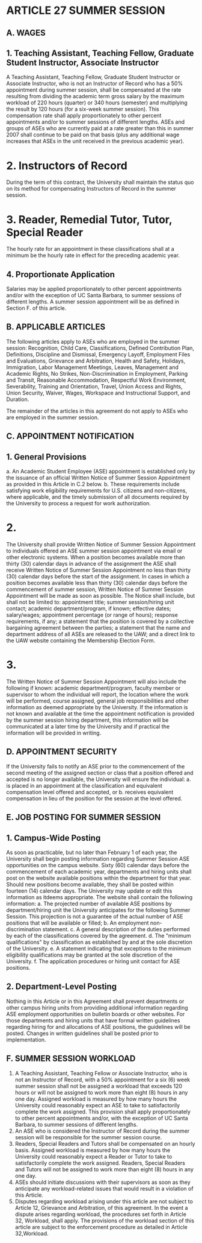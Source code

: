 # ARTICLE 27 SUMMER SESSION 

## A. WAGES

## 1. Teaching Assistant, Teaching Fellow, Graduate Student Instructor, Associate Instructor

A Teaching Assistant, Teaching Fellow, Graduate Student Instructor or Associate Instructor, who is not an Instructor of Record who has a 50% appointment during summer session, shall be compensated at the rate resulting from dividing the academic term gross salary by the maximum workload of 220 hours (quarter) or 340 hours (semester) and multiplying the result by 120 hours (for a six-week summer session). This compensation rate shall apply proportionately to other percent appointments and/or to summer sessions of different lengths. ASEs and groups of ASEs who are currently paid at a rate greater than this in summer 2007 shall continue to be paid on that basis (plus any additional wage increases that ASEs in the unit received in the previous academic year).

# 2. Instructors of Record

During the term of this contract, the University shall maintain the status quo on its method for compensating Instructors of Record in the summer session.

# 3. Reader, Remedial Tutor, Tutor, Special Reader

The hourly rate for an appointment in these classifications shall at a minimum be the hourly rate in effect for the preceding academic year.

## 4. Proportionate Application

Salaries may be applied proportionately to other percent appointments and/or with the exception of UC Santa Barbara, to summer sessions of different lengths. A summer session appointment will be as defined in Section F. of this article.

## B. APPLICABLE ARTICLES

The following articles apply to ASEs who are employed in the summer session: Recognition, Child Care, Classifications, Defined Contribution Plan, Definitions, Discipline and Dismissal, Emergency Layoff, Employment Files and Evaluations, Grievance and Arbitration, Health and Safety, Holidays, Immigration, Labor Management Meetings, Leaves, Management and Academic Rights, No Strikes, Non-Discrimination in Employment, Parking and Transit, Reasonable Accommodation, Respectful Work Environment, Severability, Training and Orientation, Travel, Union Access and Rights, Union Security, Waiver, Wages, Workspace and Instructional Support, and Duration.

The remainder of the articles in this agreement do not apply to ASEs who are employed in the summer session.

## C. APPOINTMENT NOTIFICATION

## 1. General Provisions

a. An Academic Student Employee (ASE) appointment is established only by the issuance of an official Written Notice of Summer Session Appointment as provided in this Article in C.2 below.
b. These requirements include satisfying work eligibility requirements for U.S. citizens and non-citizens, where applicable, and the timely submission of all documents required by the University to process a request for work authorization.
# 2. 
The University shall provide Written Notice of Summer Session Appointment to individuals offered an ASE summer session appointment via email or other electronic systems. When a position becomes available more than thirty (30) calendar days in advance of the assignment the ASE shall receive Written Notice of Summer Session Appointment no less than thirty (30) calendar days before the start of the assignment. In cases in which a position becomes available less than thirty (30) calendar days before the commencement of summer session, Written Notice of Summer Session Appointment will be made as soon as possible. The Notice shall include, but shall not be limited to: appointment title; summer session/hiring unit contact; academic department/program, if known; effective dates; salary/wages; appointment percentage (or range of hours); response requirements, if any; a statement that the position is covered by a collective bargaining agreement between the parties; a statement that the name and department address of all ASEs are released to the UAW; and a direct link to the UAW website containing the Membership Election Form.
# 3. 
The Written Notice of Summer Session Appointment will also include the following if known: academic department/program, faculty member or supervisor to whom the individual will report, the location where the work will be performed, course assigned, general job responsibilities and other information as deemed appropriate by the University. If the information is not known and available at the time the appointment notification is provided by the summer session hiring department, this information will be communicated at a later time by the University and if practical the information will be provided in writing.

## D. APPOINTMENT SECURITY

If the University fails to notify an ASE prior to the commencement of the second meeting of the assigned section or class that a position offered and accepted is no longer available, the University will ensure the individual:
a. is placed in an appointment at the classification and equivalent compensation level offered and accepted, or
b. receives equivalent compensation in lieu of the position for the session at the level offered.

## E. JOB POSTING FOR SUMMER SESSION

## 1. Campus-Wide Posting

As soon as practicable, but no later than February 1 of each year, the University shall begin posting information regarding Summer Session ASE opportunities on the campus website. Sixty (60) calendar days before the commencement of each academic year, departments and hiring units shall post on the website available positions within the department for that year. Should new positions become available, they shall be posted within fourteen (14) calendar days. The University may update or edit this information as itdeems appropriate. The website shall contain the following information:
a. The projected number of available ASE positions by department/hiring unit the University anticipates for the following Summer Session. This projection is not a guarantee of the actual number of ASE positions that will be available or filled;
b. An employment non-discrimination statement.
c. A general description of the duties performed by each of the classifications covered by the agreement.
d. The "minimum qualifications" by classification as established by and at the sole discretion of the University.
e. A statement indicating that exceptions to the minimum eligibility qualifications may be granted at the sole discretion of the University.
f. The application procedures or hiring unit contact for ASE positions.

## 2. Department-Level Posting

Nothing in this Article or in this Agreement shall prevent departments or other campus hiring units from providing additional information regarding ASE employment opportunities on bulletin boards or other websites. For those departments and hiring units that have formal written guidelines regarding hiring for and allocations of ASE positions, the guidelines will be posted. Changes in written guidelines shall be posted prior to implementation.

## F. SUMMER SESSION WORKLOAD

1. A Teaching Assistant, Teaching Fellow or Associate Instructor, who is not an Instructor of Record, with a 50% appointment for a six (6) week summer session shall not be assigned a workload that exceeds 120 hours or will not be assigned to work more than eight (8) hours in any one day. Assigned workload is measured by how many hours the University could reasonably expect an ASE to take to satisfactorily complete the work assigned. This provision shall apply proportionately to other percent appointments and/or, with the exception of UC Santa Barbara, to summer sessions of different lengths.
2. An ASE who is considered the Instructor of Record during the summer session will be responsible for the summer session course.
3. Readers, Special Readers and Tutors shall be compensated on an hourly basis. Assigned workload is measured by how many hours the University could reasonably expect a Reader or Tutor to take to satisfactorily complete the work assigned. Readers, Special Readers and Tutors will not be assigned to work more than eight (8) hours in any one day.
4. ASEs should initiate discussions with their supervisors as soon as they anticipate any workload-related issues that would result in a violation of this Article.
5. Disputes regarding workload arising under this article are not subject to Article 12, Grievance and Arbitration, of this agreement. In the event a dispute arises regarding workload, the procedures set forth in Article 32, Workload, shall apply. The provisions of the workload section of this article are subject to the enforcement procedure as detailed in Article 32,Workload.
